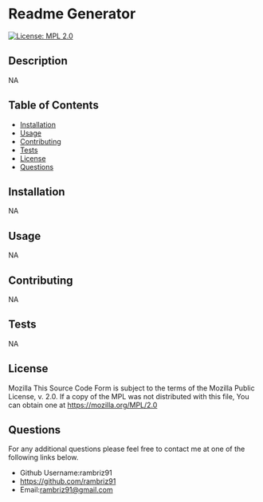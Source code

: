 # Readme Generator 
[![License: MPL 2.0](https://img.shields.io/badge/License-MPL_2.0-brightgreen.svg)](https://opensource.org/licenses/MPL-2.0)

## Description
NA
## Table of Contents
- [Installation](#installation)
- [Usage](#usage)
- [Contributing](#contributing)
- [Tests](#tests)
- [License](#license)
- [Questions](#questions)
## Installation
NA
## Usage
NA
## Contributing
NA
## Tests
NA
## License
Mozilla
This Source Code Form is subject to the terms of the Mozilla Public License, v. 2.0. If a copy of the MPL was not distributed with this file, You can obtain one at https://mozilla.org/MPL/2.0
## Questions
For any additional questions please feel free to contact me at one of the following links below.
-   Github Username:rambriz91
-   https://github.com/rambriz91
-   Email:rambriz91@gmail.com